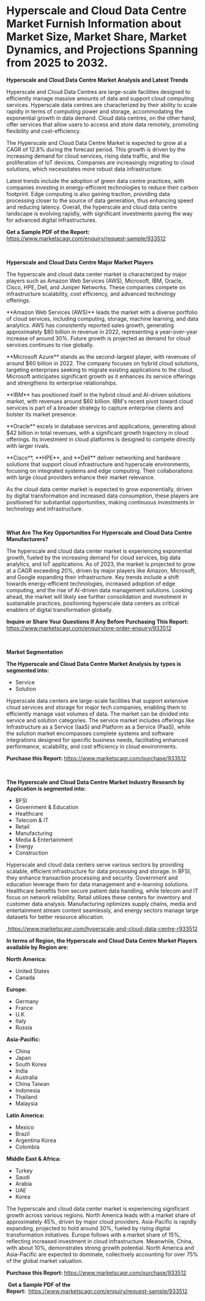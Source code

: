 <p><h1>Hyperscale and Cloud Data Centre Market Furnish Information about Market Size, Market Share, Market Dynamics, and Projections Spanning from 2025 to 2032.</h1></p><p><strong>Hyperscale and Cloud Data Centre Market Analysis and Latest Trends</strong></p>
<p><p>Hyperscale and Cloud Data Centres are large-scale facilities designed to efficiently manage massive amounts of data and support cloud computing services. Hyperscale data centres are characterized by their ability to scale rapidly in terms of computing power and storage, accommodating the exponential growth in data demand. Cloud data centres, on the other hand, offer services that allow users to access and store data remotely, promoting flexibility and cost-efficiency.</p><p>The Hyperscale and Cloud Data Centre Market is expected to grow at a CAGR of 12.8% during the forecast period. This growth is driven by the increasing demand for cloud services, rising data traffic, and the proliferation of IoT devices. Companies are increasingly migrating to cloud solutions, which necessitates more robust data infrastructure. </p><p>Latest trends include the adoption of green data centre practices, with companies investing in energy-efficient technologies to reduce their carbon footprint. Edge computing is also gaining traction, providing data processing closer to the source of data generation, thus enhancing speed and reducing latency. Overall, the hyperscale and cloud data centre landscape is evolving rapidly, with significant investments paving the way for advanced digital infrastructures.</p></p>
<p><strong>Get a Sample PDF of the Report:&nbsp;</strong> <a href="https://www.marketscagr.com/enquiry/request-sample/933512?utm_campaign=2891&utm_medium=2&utm_source=Github&utm_content=ia&utm_term=18042025&utm_id=hyperscale-and-cloud-data-centre">https://www.marketscagr.com/enquiry/request-sample/933512</a></p>
<p>&nbsp;</p>
<p><strong>Hyperscale and Cloud Data Centre Major Market Players</strong></p>
<p><p>The hyperscale and cloud data center market is characterized by major players such as Amazon Web Services (AWS), Microsoft, IBM, Oracle, Cisco, HPE, Dell, and Juniper Networks. These companies compete on infrastructure scalability, cost efficiency, and advanced technology offerings.</p><p>**Amazon Web Services (AWS)** leads the market with a diverse portfolio of cloud services, including computing, storage, machine learning, and data analytics. AWS has consistently reported sales growth, generating approximately $80 billion in revenue in 2022, representing a year-over-year increase of around 30%. Future growth is projected as demand for cloud services continues to rise globally.</p><p>**Microsoft Azure** stands as the second-largest player, with revenues of around $60 billion in 2022. The company focuses on hybrid cloud solutions, targeting enterprises seeking to migrate existing applications to the cloud. Microsoft anticipates significant growth as it enhances its service offerings and strengthens its enterprise relationships.</p><p>**IBM** has positioned itself in the hybrid cloud and AI-driven solutions market, with revenues around $60 billion. IBM's recent pivot toward cloud services is part of a broader strategy to capture enterprise clients and bolster its market presence.</p><p>**Oracle** excels in database services and applications, generating about $42 billion in total revenues, with a significant growth trajectory in cloud offerings. Its investment in cloud platforms is designed to compete directly with larger rivals.</p><p>**Cisco**, **HPE**, and **Dell** deliver networking and hardware solutions that support cloud infrastructure and hyperscale environments, focusing on integrated systems and edge computing. Their collaborations with large cloud providers enhance their market relevance.</p><p>As the cloud data center market is expected to grow exponentially, driven by digital transformation and increased data consumption, these players are positioned for substantial opportunities, making continuous investments in technology and infrastructure.</p></p>
<p>&nbsp;</p>
<p><strong>What Are The Key Opportunities For Hyperscale and Cloud Data Centre Manufacturers?</strong></p>
<p><p>The hyperscale and cloud data center market is experiencing exponential growth, fueled by the increasing demand for cloud services, big data analytics, and IoT applications. As of 2023, the market is projected to grow at a CAGR exceeding 20%, driven by major players like Amazon, Microsoft, and Google expanding their infrastructure. Key trends include a shift towards energy-efficient technologies, increased adoption of edge computing, and the rise of AI-driven data management solutions. Looking ahead, the market will likely see further consolidation and investment in sustainable practices, positioning hyperscale data centers as critical enablers of digital transformation globally.</p></p>
<p><strong>Inquire or Share Your Questions If Any Before Purchasing This Report:</strong> <a href="https://www.marketscagr.com/enquiry/pre-order-enquiry/933512?utm_campaign=2891&utm_medium=2&utm_source=Github&utm_content=ia&utm_term=18042025&utm_id=hyperscale-and-cloud-data-centre">https://www.marketscagr.com/enquiry/pre-order-enquiry/933512</a></p>
<p>&nbsp;</p>
<p><strong>Market Segmentation</strong></p>
<p><strong>The Hyperscale and Cloud Data Centre Market Analysis by types is segmented into:</strong></p>
<p><ul><li>Service</li><li>Solution</li></ul></p>
<p><p>Hyperscale data centers are large-scale facilities that support extensive cloud services and storage for major tech companies, enabling them to efficiently manage vast volumes of data. The market can be divided into service and solution categories. The service market includes offerings like Infrastructure as a Service (IaaS) and Platform as a Service (PaaS), while the solution market encompasses complete systems and software integrations designed for specific business needs, facilitating enhanced performance, scalability, and cost efficiency in cloud environments.</p></p>
<p><strong>Purchase this Report:&nbsp;</strong><a href="https://www.marketscagr.com/purchase/933512?utm_campaign=2891&utm_medium=2&utm_source=Github&utm_content=ia&utm_term=18042025&utm_id=hyperscale-and-cloud-data-centre">https://www.marketscagr.com/purchase/933512</a></p>
<p>&nbsp;</p>
<p><strong>The Hyperscale and Cloud Data Centre Market Industry Research by Application is segmented into:</strong></p>
<p><ul><li>BFSI</li><li>Government & Education</li><li>Healthcare</li><li>Telecom & IT</li><li>Retail</li><li>Manufacturing</li><li>Media & Entertainment</li><li>Energy</li><li>Construction</li></ul></p>
<p><p>Hyperscale and cloud data centers serve various sectors by providing scalable, efficient infrastructure for data processing and storage. In BFSI, they enhance transaction processing and security. Government and education leverage them for data management and e-learning solutions. Healthcare benefits from secure patient data handling, while telecom and IT focus on network reliability. Retail utilizes these centers for inventory and customer data analysis. Manufacturing optimizes supply chains, media and entertainment stream content seamlessly, and energy sectors manage large datasets for better resource allocation.</p></p>
<p><a href="https://www.marketscagr.com/hyperscale-and-cloud-data-centre-r933512?utm_campaign=2891&utm_medium=2&utm_source=Github&utm_content=ia&utm_term=18042025&utm_id=hyperscale-and-cloud-data-centre">&nbsp;https://www.marketscagr.com/hyperscale-and-cloud-data-centre-r933512</a></p>
<p><strong>In terms of Region, the Hyperscale and Cloud Data Centre Market Players available by Region are:</strong></p>
<p>
    <p> <strong> North America: </strong>
        <ul>
            <li>United States</li>
            <li>Canada</li>
        </ul>
        </p> 
    <p> <strong> Europe: </strong>
        <ul>
            <li>Germany</li>
            <li>France</li>
            <li>U.K.</li>
            <li>Italy</li>
            <li>Russia</li>
        </ul>
        </p> 
    <p> <strong> Asia-Pacific: </strong>
        <ul>
            <li>China</li>
            <li>Japan</li>
            <li>South Korea</li>
            <li>India</li>
            <li>Australia</li>
            <li>China Taiwan</li>
            <li>Indonesia</li>
            <li>Thailand</li>
            <li>Malaysia</li>
        </ul>
        </p> 
    <p> <strong> Latin America: </strong>
        <ul>
            <li>Mexico</li>
            <li>Brazil</li>
            <li>Argentina Korea</li>
            <li>Colombia</li>
        </ul>
        </p> 
    <p> <strong> Middle East & Africa: </strong>
        <ul>
            <li>Turkey</li>
            <li>Saudi</li>
            <li>Arabia</li>
            <li>UAE</li>
            <li>Korea</li>
        </ul>
    </p>
    </p>
<p><p>The hyperscale and cloud data center market is experiencing significant growth across various regions. North America leads with a market share of approximately 45%, driven by major cloud providers. Asia-Pacific is rapidly expanding, projected to hold around 30%, fueled by rising digital transformation initiatives. Europe follows with a market share of 15%, reflecting increased investment in cloud infrastructure. Meanwhile, China, with about 10%, demonstrates strong growth potential. North America and Asia-Pacific are expected to dominate, collectively accounting for over 75% of the global market valuation.</p></p>
<p><strong>Purchase this Report: </strong><a href="https://www.marketscagr.com/purchase/933512?utm_campaign=2891&utm_medium=2&utm_source=Github&utm_content=ia&utm_term=18042025&utm_id=hyperscale-and-cloud-data-centre">https://www.marketscagr.com/purchase/933512</a></p>
<p>&nbsp;<strong>Get a Sample PDF of the Report:&nbsp;&nbsp;</strong><a href="https://www.marketscagr.com/enquiry/request-sample/933512?utm_campaign=2891&utm_medium=2&utm_source=Github&utm_content=ia&utm_term=18042025&utm_id=hyperscale-and-cloud-data-centre">https://www.marketscagr.com/enquiry/request-sample/933512</a></p>
<p><strong></strong></p>
<p><p></p><p></p><p></p></p>